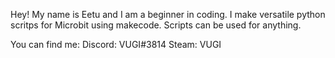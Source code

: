 Hey!
My name is Eetu and I am a beginner in coding. 
I make versatile python scritps for Microbit using makecode. 
Scripts can be used for anything.

You can find me:
Discord: VUGI#3814
Steam: VUGI
